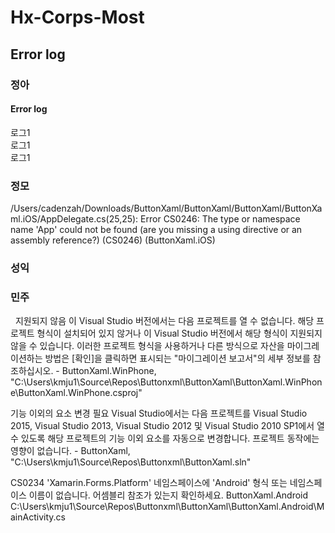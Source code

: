 # Hx-Corps-Most
## Error log

### 정아
#### Error log
로그1 <br/>
로그1 <br/>
로그1 <br/>

### 정모
/Users/cadenzah/Downloads/ButtonXaml/ButtonXaml/ButtonXaml/ButtonXaml.iOS/AppDelegate.cs(25,25): Error CS0246: The type or namespace name 'App' could not be found (are you missing a using directive or an assembly reference?) (CS0246) (ButtonXaml.iOS)

### 성익

### 민주
   
지원되지 않음
이 Visual Studio 버전에서는 다음 프로젝트를 열 수 없습니다. 해당 프로젝트 형식이 설치되어 있지 않거나 이 Visual Studio 버전에서 해당 형식이 지원되지 않을 수 있습니다. 
이러한 프로젝트 형식을 사용하거나 다른 방식으로 자산을 마이그레이션하는 방법은 [확인]을 클릭하면 표시되는 "마이그레이션 보고서"의 세부 정보를 참조하십시오.
	 - ButtonXaml.WinPhone, "C:\Users\kmju1\Source\Repos\Buttonxml\ButtonXaml\ButtonXaml.WinPhone\ButtonXaml.WinPhone.csproj"


기능 이외의 요소 변경 필요
Visual Studio에서는 다음 프로젝트를 Visual Studio 2015, Visual Studio 2013, Visual Studio 2012 및 Visual Studio 2010 SP1에서 열 수 있도록 해당 프로젝트의 기능 이외 요소를 자동으로 변경합니다. 프로젝트 동작에는 영향이 없습니다.
	 - ButtonXaml, "C:\Users\kmju1\Source\Repos\Buttonxml\ButtonXaml.sln"
	 
	 
CS0234	'Xamarin.Forms.Platform' 네임스페이스에 'Android' 형식 또는 네임스페이스 이름이 없습니다. 어셈블리 참조가 있는지 확인하세요.	ButtonXaml.Android	C:\Users\kmju1\Source\Repos\Buttonxml\ButtonXaml\ButtonXaml.Android\MainActivity.cs	


